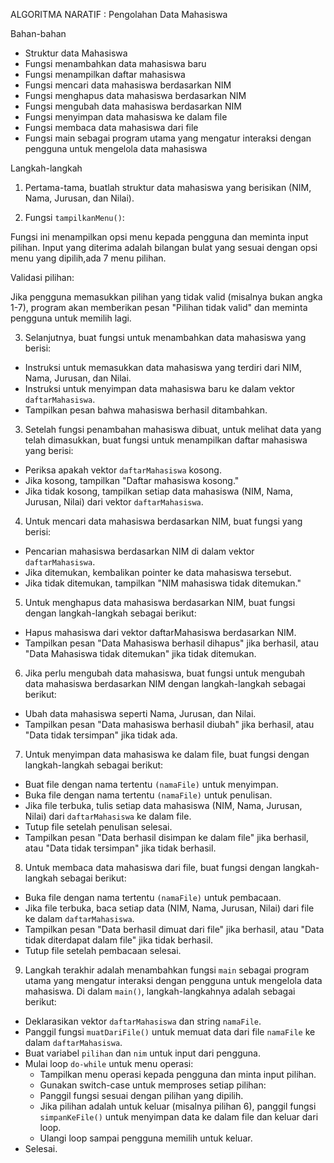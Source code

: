 ALGORITMA NARATIF : Pengolahan Data Mahasiswa
  
  Bahan-bahan
- Struktur data Mahasiswa
- Fungsi menambahkan data mahasiswa baru
- Fungsi menampilkan daftar mahasiswa
- Fungsi mencari data mahasiswa berdasarkan NIM
- Fungsi menghapus data mahasiswa berdasarkan NIM
- Fungsi mengubah data mahasiswa berdasarkan NIM
- Fungsi menyimpan data mahasiswa ke dalam file
- Fungsi membaca data mahasiswa dari file
- Fungsi main sebagai program utama yang mengatur interaksi dengan pengguna untuk mengelola data mahasiswa

Langkah-langkah
1. Pertama-tama, buatlah struktur data mahasiswa yang berisikan (NIM, Nama, Jurusan, dan Nilai).

2. Fungsi `tampilkanMenu()`:

  Fungsi ini menampilkan opsi menu kepada pengguna dan meminta input pilihan. Input yang diterima adalah bilangan bulat yang sesuai dengan opsi 
  menu yang dipilih,ada 7 menu pilihan.

  Validasi pilihan:

  Jika pengguna memasukkan pilihan yang tidak valid (misalnya bukan angka 1-7), program akan memberikan pesan "Pilihan tidak valid" dan meminta 
  pengguna untuk memilih lagi.

3. Selanjutnya, buat fungsi untuk menambahkan data mahasiswa yang berisi:
  - Instruksi untuk memasukkan data mahasiswa yang terdiri dari NIM, Nama, Jurusan, dan Nilai.
  - Instruksi untuk menyimpan data mahasiswa baru ke dalam vektor `daftarMahasiswa`.
  - Tampilkan pesan bahwa mahasiswa berhasil ditambahkan.
    
3. Setelah fungsi penambahan mahasiswa dibuat, untuk melihat data yang telah dimasukkan, buat fungsi untuk menampilkan daftar mahasiswa yang 
   berisi:
  - Periksa apakah vektor `daftarMahasiswa` kosong.
  - Jika kosong, tampilkan "Daftar mahasiswa kosong."
  - Jika tidak kosong, tampilkan setiap data mahasiswa (NIM, Nama, Jurusan, Nilai) dari vektor `daftarMahasiswa`.
    
4. Untuk mencari data mahasiswa berdasarkan NIM, buat fungsi yang berisi:
  - Pencarian mahasiswa berdasarkan NIM di dalam vektor `daftarMahasiswa`.
  - Jika ditemukan, kembalikan pointer ke data mahasiswa tersebut.
  - Jika tidak ditemukan, tampilkan "NIM mahasiswa tidak ditemukan."

5. Untuk menghapus data mahasiswa berdasarkan NIM, buat fungsi dengan langkah-langkah sebagai berikut:
  - Hapus mahasiswa dari vektor daftarMahasiswa berdasarkan NIM.
  - Tampilkan pesan "Data Mahasiswa berhasil dihapus" jika berhasil, atau "Data Mahasiswa tidak ditemukan" jika tidak ditemukan.

6. Jika perlu mengubah data mahasiswa, buat fungsi untuk mengubah data mahasiswa berdasarkan NIM dengan langkah-langkah sebagai berikut:
  - Ubah data mahasiswa seperti Nama, Jurusan, dan Nilai.
  - Tampilkan pesan "Data mahasiswa berhasil diubah" jika berhasil, atau "Data tidak tersimpan" jika tidak ada.

7. Untuk menyimpan data mahasiswa ke dalam file, buat fungsi dengan langkah-langkah sebagai berikut:
  - Buat file dengan nama tertentu `(namaFile)` untuk menyimpan. 
  - Buka file dengan nama tertentu `(namaFile)` untuk penulisan.
  - Jika file terbuka, tulis setiap data mahasiswa (NIM, Nama, Jurusan, Nilai) dari `daftarMahasiswa` ke dalam file.
  - Tutup file setelah penulisan selesai.
  - Tampilkan pesan "Data berhasil disimpan ke dalam file" jika berhasil, atau "Data tidak tersimpan" jika tidak berhasil.

8. Untuk membaca data mahasiswa dari file, buat fungsi dengan langkah-langkah sebagai berikut:
  - Buka file dengan nama tertentu `(namaFile)` untuk pembacaan.
  - Jika file terbuka, baca setiap data (NIM, Nama, Jurusan, Nilai) dari file ke dalam `daftarMahasiswa`.
  - Tampilkan pesan "Data berhasil dimuat dari file" jika berhasil, atau "Data tidak diterdapat dalam file" jika tidak berhasil.
  - Tutup file setelah pembacaan selesai.

9. Langkah terakhir adalah menambahkan fungsi `main` sebagai program utama yang mengatur interaksi dengan pengguna untuk mengelola data 
   mahasiswa. Di dalam `main()`, langkah-langkahnya adalah sebagai berikut:
  - Deklarasikan vektor `daftarMahasiswa` dan string `namaFile`.
  - Panggil fungsi `muatDariFile()` untuk memuat data dari file `namaFile` ke dalam `daftarMahasiswa`.
  - Buat variabel `pilihan` dan `nim` untuk input dari pengguna.
  - Mulai loop `do-while` untuk menu operasi:
    * Tampilkan menu operasi kepada pengguna dan minta input pilihan.
    * Gunakan switch-case untuk memproses setiap pilihan:
    * Panggil fungsi sesuai dengan pilihan yang dipilih.
    * Jika pilihan adalah untuk keluar (misalnya pilihan 6), panggil fungsi `simpanKeFile()` untuk menyimpan data ke dalam file dan keluar dari 
      loop.
    * Ulangi loop sampai pengguna memilih untuk keluar.
  - Selesai.
